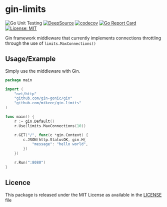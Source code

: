 # gin-limits

![Go Unit Testing](https://github.com/mikeee/gin-limits/actions/workflows/go.yaml/badge.svg?branch=main)
[![DeepSource](https://deepsource.io/gh/mikeee/gin-limits.svg/?label=active+issues&show_trend=true&token=_zGHIT_QujWiXv-QaoTQDHaD)](https://deepsource.io/gh/mikeee/gin-limits/?ref=repository-badge)
[![codecov](https://codecov.io/gh/mikeee/gin-limits/branch/main/graph/badge.svg?token=G94KRJXXYZ)](https://codecov.io/gh/mikeee/gin-limits)
[![Go Report Card](https://goreportcard.com/badge/github.com/mikeee/gin-limits)](https://goreportcard.com/report/github.com/mikeee/gin-limits)
[![License: MIT](https://img.shields.io/badge/License-MIT-yellow.svg)](https://opensource.org/licenses/MIT)

Gin framework middleware that currently implements connections throttling through the use of `limits.MaxConnections()`

## Usage/Example

Simply use the middleware with Gin.

```go
package main

import (
    "net/http"
    "github.com/gin-gonic/gin"
    "github.com/mikeee/gin-limits"
)

func main() {
    r := gin.Default()
    r.Use(limits.MaxConnections(10))

    r.GET("/", func(c *gin.Context) {
        c.JSON(http.StatusOK, gin.H{
            "message": "hello world",
        })
    })

    r.Run(":8080")
}
```

## Licence

This package is released under the MIT License as available in the [LICENSE](LICENSE) file
